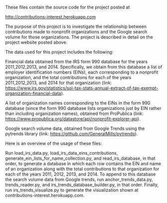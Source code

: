 These files contain the source code for the project posted at

http://contributions-interest.herokuapp.com

The purpose of this project is to investigate the relationship between contributions made to nonprofit organizations and the Google search volume for those organizations. The project is described in detail on the project website posted above.

The data used for this project includes the following:

Financial data obtained from the IRS form 990 database for the years 2011,2012,2013, and 2014. Specifically, we obtain from this database a list of employer identification numbers (EINs), each corresponding to a nonprofit organization, and the total contributions for each of the years 2011,2012,2013, and 2014 for that organization (link: https://www.irs.gov/statistics/soi-tax-stats-annual-extract-of-tax-exempt-organization-financial-data).

A list of organization names corresponding to the EINs in the form 990 database (since the form 990 database lists organizations just by EIN rather than including organization names), obtained from ProPublica (link: https://www.propublica.org/datastore/api/nonprofit-explorer-api).

Google search volume data, obtained from Google Trends using the pytrends library (link: https://github.com/GeneralMills/pytrends).

Here is an overview of the usage of these files:

Run load_irs_data.py, load_irs_data_eins_contributions, generate_ein_lists_for_name_collection.py, and read_irs_database, in that order, to generate a database in which each row contains the EIN and name of an organization along with the total contributions to that organization for each of the years 2011, 2012, 2013, and 2014. To append to this database the search volume data from Google trends, run anchor_trends_data.py, trends_reader.py, and irs_trends_database_builder.py, in that order. Finally, run irs_trends_visualize.py to generate the visualization shown at contributions-interest.herokuapp.com.
